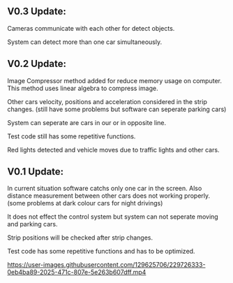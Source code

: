 ## V0.3 Update:<br>
Cameras communicate with each other for detect objects.

System can detect more than one car simultaneously.

## V0.2 Update:<br>
Image Compressor method added for reduce memory usage on computer. This method uses linear algebra to compress image.

Other cars velocity, positions and acceleration considered in the strip changes. (still have some problems but software can seperate parking cars)<br>

System can seperate are cars in our or in opposite line.<br>

Test code still has some repetitive functions.<br>

Red lights detected and vehicle moves due to traffic lights and other cars.

## V0.1 Update:<br>

In current situation software catchs only one car in the screen. Also distance measurement between other cars does not working properly. (some problems at dark colour cars for night drivings) <br>

It does not effect the control system but system can not seperate moving and parking cars.<br>

Strip positions will be checked after strip changes.<br>

Test code has some repetitive functions and has to be optimized.



https://user-images.githubusercontent.com/129625706/229726333-0eb4ba89-2025-471c-807e-5e263b607dff.mp4




